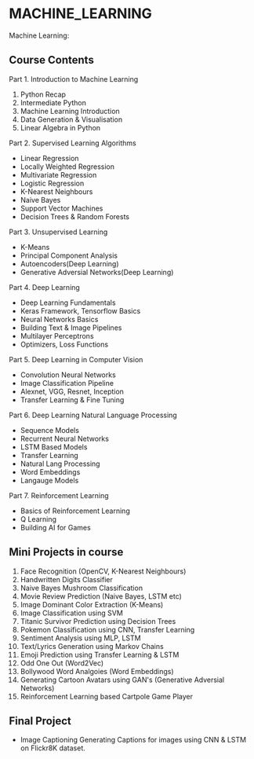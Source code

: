 # MACHINE_LEARNING
Machine Learning:


## Course Contents


Part 1. Introduction to Machine Learning

1. Python Recap
2. Intermediate Python
3. Machine Learning Introduction
4. Data Generation & Visualisation
5. Linear Algebra in Python

Part 2. Supervised Learning Algorithms

* Linear Regression
* Locally Weighted Regression
* Multivariate Regression
* Logistic Regression
* K-Nearest Neighbours
* Naive Bayes
* Support Vector Machines
* Decision Trees & Random Forests

Part 3. Unsupervised Learning

* K-Means
* Principal Component Analysis
* Autoencoders(Deep Learning)
* Generative Adversial Networks(Deep Learning)

Part 4. Deep Learning

* Deep Learning Fundamentals
* Keras Framework, Tensorflow Basics
* Neural Networks Basics
* Building Text & Image Pipelines
* Multilayer Perceptrons
* Optimizers, Loss Functions

Part 5. Deep Learning in Computer Vision

* Convolution Neural Networks
* Image Classification Pipeline
* Alexnet, VGG, Resnet, Inception
* Transfer Learning & Fine Tuning

Part 6. Deep Learning Natural Language Processing

* Sequence Models
* Recurrent Neural Networks
* LSTM Based Models
* Transfer Learning
* Natural Lang Processing
* Word Embeddings
* Langauge Models

Part 7. Reinforcement Learning

* Basics of Reinforcement Learning
* Q Learning
* Building AI for Games

## Mini Projects in course

1. Face Recognition (OpenCV, K-Nearest Neighbours)
2. Handwritten Digits Classifier
3. Naive Bayes Mushroom Classification
4. Movie Review Prediction (Naive Bayes, LSTM etc)
5. Image Dominant Color Extraction (K-Means)
6. Image Classification using SVM
7. Titanic Survivor Prediction using Decision Trees
8. Pokemon Classification using CNN, Transfer Learning
9. Sentiment Analysis using MLP, LSTM
10. Text/Lyrics Generation using Markov Chains
11. Emoji Prediction using Transfer Learning & LSTM
12. Odd One Out (Word2Vec)
13. Bollywood Word Analgoies (Word Embeddings)
14. Generating Cartoon Avatars using GAN's (Generative Adversial Networks)
15. Reinforcement Learning based Cartpole Game Player

## Final Project
* Image Captioning Generating Captions for images using CNN & LSTM on Flickr8K dataset.
